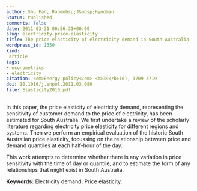 ```yaml
---
author: Shu Fan, Rob&nbsp;J&nbsp;Hyndman
Status: Published
comments: false
date: 2011-03-31 00:56:31+00:00
slug: electricity-price-elasticity
title: The price elasticity of electricity demand in South Australia
wordpress_id: 1350
kind:
 article
tags:
- econometrics
- electricity
citation: <em>Energy policy</em> <b>39</b>(6), 3709-3719
doi: 10.1016/j.enpol.2011.03.080
file: Elasticity2010.pdf
---
```


In this paper, the price elasticity of electricity demand, representing the sensitivity of customer demand to the price of electricity, has been estimated for South Australia. We first undertake a review of the scholarly literature regarding electricity price elasticity for different regions and systems. Then we perform an empirical evaluation of the historic South Australian price elasticity, focussing on the relationship between price and demand quantiles at each half-hour of the day.

This work attempts to determine whether there is any variation in price sensitivity with the time of day or quantile, and to estimate the form of any relationships that might exist in South Australia.

**Keywords:** Electricity demand; Price elasticity.


